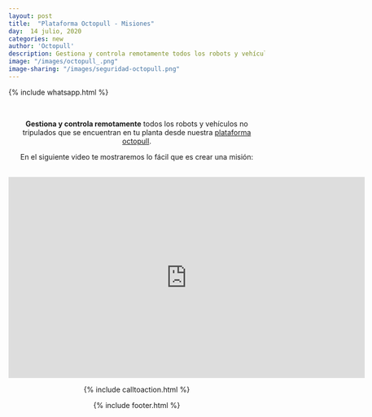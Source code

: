 ```yaml
---
layout: post
title:  "Plataforma Octopull - Misiones"
day:  14 julio, 2020
categories: new
author: 'Octopull'
description: Gestiona y controla remotamente todos los robots y vehículos no tripulados que se encuentran en tu planta desde nuestra plataforma octopull.
image: "/images/octopull_.png"
image-sharing: "/images/seguridad-octopull.png"
---
```


{% include whatsapp.html %}

<div class="row post-text text-center" style="text-align: center;">
    <div class="col-md-1"></div>
    <div class="col-md-9">
    <br>

<p><b>Gestiona y controla remotamente</b> todos los robots y vehículos no tripulados que se encuentran en tu planta desde nuestra <a href="https://octopull.cl/" target="_blank">plataforma octopull</a>. </p>
<p>En el siguiente video te mostraremos lo fácil que es crear una misión:</p>
<br>

<iframe width="700" height="395" src="https://www.youtube.com/embed/R1m40fupzyg" frameborder="0" allow="accelerometer; autoplay; encrypted-media; gyroscope; picture-in-picture" allowfullscreen></iframe>

{% include calltoaction.html %}

{% include footer.html %}
<div class="col-md-3">
</div>